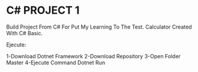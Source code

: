 # C# PROJECT 1
Build Project  From C# For Put My Learning To The Test.
Calculator Created With C# Basic.

Ejecute:

1-Download Dotnet Framework
2-Download Repository
3-Open Folder Master
4-Ejecute Command Dotnet Run
